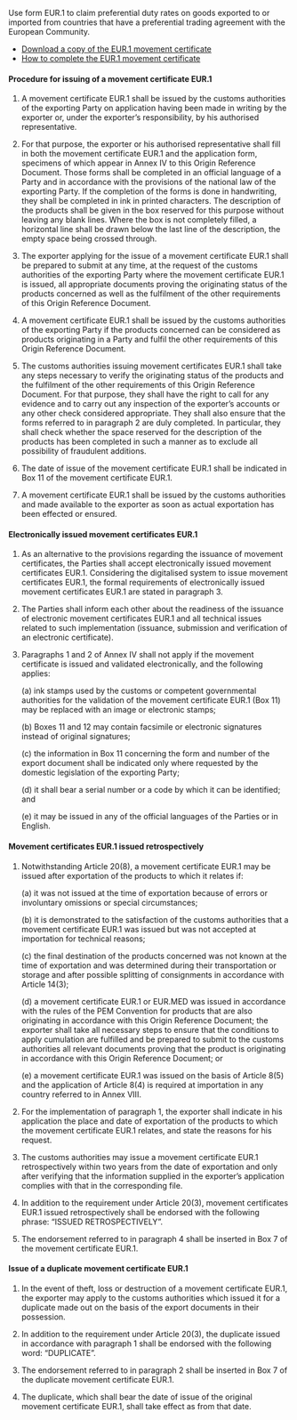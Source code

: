 Use form EUR.1 to claim preferential duty rates on goods exported to or imported from countries that have a preferential trading agreement with the European Community.

- [Download a copy of the EUR.1 movement certificate](https://www.gov.uk/government/publications/eur1-and-eur-med-movement-certificate)
- [How to complete the EUR.1 movement certificate](https://www.gov.uk/government/publications/eur1-and-eur-med-movement-certificate/how-to-complete-the-movement-certificate)

#### Procedure for issuing of a movement certificate EUR.1

1. A movement certificate EUR.1 shall be issued by the customs authorities of the exporting Party on application having been made in writing by the exporter or, under the exporter’s responsibility, by his authorised representative.

2. For that purpose, the exporter or his authorised representative shall fill in both the movement certificate EUR.1 and the application form, specimens of which appear in Annex IV to this Origin Reference Document. Those forms shall be completed in an official language of a Party and in accordance with the provisions of the national law of the exporting Party. If the completion of the forms is done in handwriting, they shall be completed in ink in printed characters. The description of the products shall be given in the box reserved for this purpose without leaving any blank lines. Where the box is not completely filled, a horizontal line shall be drawn below the last line of the description, the empty space being crossed through.

3. The exporter applying for the issue of a movement certificate EUR.1 shall be prepared to submit at any time, at the request of the customs authorities of the exporting Party where the movement certificate EUR.1 is issued, all appropriate documents proving the originating status of the products concerned as well as the fulfilment of the other requirements of this Origin Reference Document.

4. A movement certificate EUR.1 shall be issued by the customs authorities of the exporting Party if the products concerned can be considered as products originating in a Party and fulfil the other requirements of this Origin Reference Document.

5. The customs authorities issuing movement certificates EUR.1 shall take any steps necessary to verify the originating status of the products and the fulfilment of the other requirements of this Origin Reference Document. For that purpose, they shall have the right to call for any evidence and to carry out any inspection of the exporter’s accounts or any other check considered appropriate. They shall also ensure that the forms referred to in paragraph 2 are duly completed. In particular, they shall check whether the space reserved for the description of the products has been completed in such a manner as to exclude all possibility of fraudulent additions.

6. The date of issue of the movement certificate EUR.1 shall be indicated in Box 11 of the movement certificate EUR.1.

7. A movement certificate EUR.1 shall be issued by the customs authorities and made available to the exporter as soon as actual exportation has been effected or ensured.

#### Electronically issued movement certificates EUR.1

1. As an alternative to the provisions regarding the issuance of movement certificates, the Parties shall accept electronically issued movement certificates EUR.1. Considering the digitalised system to issue movement certificates EUR.1, the formal requirements of electronically issued movement certificates EUR.1 are stated in paragraph 3. 

2. The Parties shall inform each other about the readiness of the issuance of electronic movement certificates EUR.1 and all technical issues related to such implementation (issuance, submission and verification of an electronic certificate).

3. Paragraphs 1 and 2 of Annex IV shall not apply if the movement certificate is issued and validated electronically, and the following applies: 

    (a) ink stamps used by the customs or competent governmental authorities for the validation of the movement certificate EUR.1 (Box 11) may be replaced with an image or electronic stamps;

    (b) Boxes 11 and 12 may contain facsimile or electronic signatures instead of original signatures; 

    (c) the information in Box 11 concerning the form and number of the export document shall be indicated only where requested by the domestic legislation of the exporting Party;

    (d) it shall bear a serial number or a code by which it can be identified; and

    (e) it may be issued in any of the official languages of the Parties or in English.

#### Movement certificates EUR.1 issued retrospectively

1. Notwithstanding Article 20(8), a movement certificate EUR.1 may be issued after exportation of the products to which it relates if:

    (a) it was not issued at the time of exportation because of errors or involuntary omissions or special circumstances;

    (b) it is demonstrated to the satisfaction of the customs authorities that a movement certificate EUR.1 was issued but was not accepted at importation for technical reasons;

    (c) the final destination of the products concerned was not known at the time of exportation and was determined during their transportation or storage and after possible splitting of consignments in accordance with Article 14(3);

    (d) a movement certificate EUR.1 or EUR.MED was issued in accordance with the rules of the PEM Convention for products that are also originating in accordance with this Origin Reference Document; the exporter shall take all necessary steps to ensure that the conditions to apply cumulation are fulfilled and be prepared to submit to the customs authorities all relevant documents proving that the product is originating in accordance with this Origin Reference Document; or

    (e) a movement certificate EUR.1 was issued on the basis of Article 8(5) and the application of Article 8(4) is required at importation in any country referred to in Annex VIII.

2. For the implementation of paragraph 1, the exporter shall indicate in his application the place and date of exportation of the products to which the movement certificate EUR.1 relates, and state the reasons for his request.

3. The customs authorities may issue a movement certificate EUR.1 retrospectively within two years from the date of exportation and only after verifying that the information supplied in the exporter’s application complies with that in the corresponding file.

4. In addition to the requirement under Article 20(3), movement certificates EUR.1 issued retrospectively shall be endorsed with the following phrase: “ISSUED RETROSPECTIVELY”.

5. The endorsement referred to in paragraph 4 shall be inserted in Box 7 of the movement certificate EUR.1.

#### Issue of a duplicate movement certificate EUR.1

1. In the event of theft, loss or destruction of a movement certificate EUR.1, the exporter may apply to the customs authorities which issued it for a duplicate made out on the basis of the export documents in their possession.

2. In addition to the requirement under Article 20(3), the duplicate issued in accordance with paragraph 1 shall be endorsed with the following word: “DUPLICATE”.

3. The endorsement referred to in paragraph 2 shall be inserted in Box 7 of the duplicate movement certificate EUR.1.

4. The duplicate, which shall bear the date of issue of the original movement certificate EUR.1, shall take effect as from that date.
